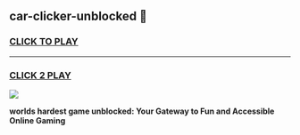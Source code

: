 
## car-clicker-unblocked 👋
<h3>
<a href="https://premium.freeplayer.one?title=car-clicker-unblocked&ref=14F">CLICK TO PLAY</a></h3>
<hr>

<h3>
<a href="https://premium.freeplayer.one?title=car-clicker-unblocked&ref=14F">CLICK 2 PLAY</a>
  
</h3>

<a href="https://premium.freeplayer.one?title=car-clicker-unblocked&ref=12F/"><img src="https://clearcache.store/games.png"></a>


**worlds hardest game unblocked: Your Gateway to Fun and Accessible Online Gaming**
